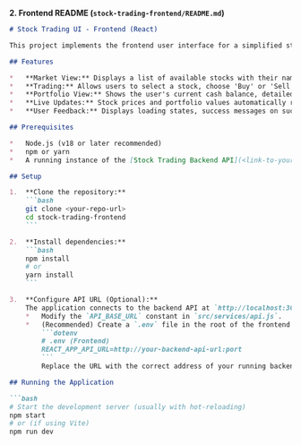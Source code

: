 
**2. Frontend README (`stock-trading-frontend/README.md`)**

```markdown
# Stock Trading UI - Frontend (React)

This project implements the frontend user interface for a simplified stock trading simulation application, built with React. It consumes the NestJS backend API to display stock information, allow trading, and show the user's portfolio.

## Features

*   **Market View:** Displays a list of available stocks with their names and current prices.
*   **Trading:** Allows users to select a stock, choose 'Buy' or 'Sell', enter a quantity, and submit trades.
*   **Portfolio View:** Shows the user's current cash balance, detailed stock holdings (symbol, quantity, current value), and the total portfolio value.
*   **Live Updates:** Stock prices and portfolio values automatically refresh periodically (approx. every 20 seconds). A manual refresh button is also available.
*   **User Feedback:** Displays loading states, success messages on successful trades, and error messages if trades fail or data fetching encounters issues.

## Prerequisites

*   Node.js (v18 or later recommended)
*   npm or yarn
*   A running instance of the [Stock Trading Backend API](<link-to-your-backend-repo-or-readme>) (defaults to `http://localhost:3000`).

## Setup

1.  **Clone the repository:**
    ```bash
    git clone <your-repo-url>
    cd stock-trading-frontend
    ```

2.  **Install dependencies:**
    ```bash
    npm install
    # or
    yarn install
    ```

3.  **Configure API URL (Optional):**
    The application connects to the backend API at `http://localhost:3000` by default (defined in `src/services/api.js`). To change this, you can either:
    *   Modify the `API_BASE_URL` constant in `src/services/api.js`.
    *   (Recommended) Create a `.env` file in the root of the frontend project:
        ```dotenv
        # .env (Frontend)
        REACT_APP_API_URL=http://your-backend-api-url:port
        ```
        Replace the URL with the correct address of your running backend.

## Running the Application

```bash
# Start the development server (usually with hot-reloading)
npm start
# or (if using Vite)
npm run dev